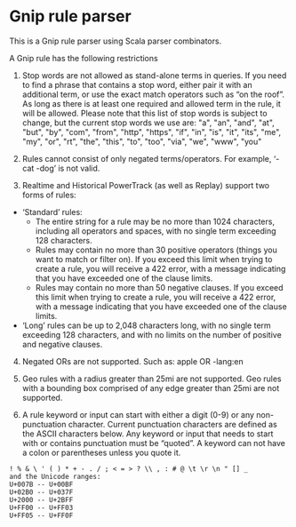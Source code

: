 # Gnip rule parser
This is a Gnip rule parser using Scala parser combinators.

A Gnip rule has the following restrictions

1. Stop words are not allowed as stand-alone terms in queries. If you need to find a phrase that contains a stop word, either pair it with an additional term, or use the exact match operators such as “on the roof”. As long as there is at least one required and allowed term in the rule, it will be allowed. Please note that this list of stop words is subject to change, but the current stop words we use are: "a", "an", "and", "at", "but", "by", "com", "from", "http", "https", "if", "in", "is", "it", "its", "me", "my", "or", "rt", "the", "this", "to", "too", "via", "we", "www", "you"

2. Rules cannot consist of only negated terms/operators. For example, ‘-cat -dog’ is not valid.

3. Realtime and Historical PowerTrack (as well as Replay) support two forms of rules:
* ‘Standard’ rules:
    * The entire string for a rule may be no more than 1024 characters, including all operators and spaces, with no single term exceeding 128 characters.
    * Rules may contain no more than 30 positive operators (things you want to match or filter on). If you exceed this limit when trying to create a rule, you will receive a 422 error, with a message indicating that you have exceeded one of the clause limits.
    * Rules may contain no more than 50 negative clauses. If you exceed this limit when trying to create a rule, you will receive a 422 error, with a message indicating that you have exceeded one of the clause limits.
* ‘Long’ rules can be up to 2,048 characters long, with no single term exceeding 128 characters, and with no limits on the number of positive and negative clauses.

4. Negated ORs are not supported. Such as: apple OR -lang:en

5. Geo rules with a radius greater than 25mi are not supported. Geo rules with a bounding box comprised of any edge greater than 25mi are not supported.

6. A rule keyword or input can start with either a digit (0-9) or any non-punctuation character. Current punctuation characters are defined as the ASCII characters below. Any keyword or input that needs to start with or contains punctuation must be “quoted”. A keyword can not have a colon or parentheses unless you quote it.
```
! % & \ ' ( ) * + - . / ; < = > ? \\ , : # @ \t \r \n " [] _
and the Unicode ranges:
U+007B -- U+00BF
U+02B0 -- U+037F
U+2000 -- U+2BFF
U+FF00 -- U+FF03
U+FF05 -- U+FF0F
```